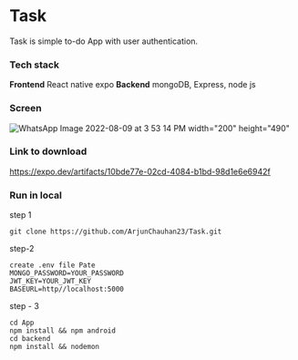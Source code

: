 # Task

Task is simple to-do App with user authentication.

### Tech stack

**Frontend**
React native expo
**Backend** mongoDB, Express, node js

### Screen
 
![WhatsApp Image 2022-08-09 at 3 53 14 PM  width="200" height="490"](https://user-images.githubusercontent.com/81867699/183628197-4791944f-c232-408c-b09f-a34d900ac36d.jpeg)



### Link to download

https://expo.dev/artifacts/10bde77e-02cd-4084-b1bd-98d1e6e6942f

### Run in local

step 1

``git clone https://github.com/ArjunChauhan23/Task.git``

step-2

```
create .env file Pate
MONGO_PASSWORD=YOUR_PASSWORD
JWT_KEY=YOUR_JWT_KEY
BASEURL=http//localhost:5000
```

step - 3

````
cd App 
npm install && npm android
cd backend 
npm install && nodemon 
````
